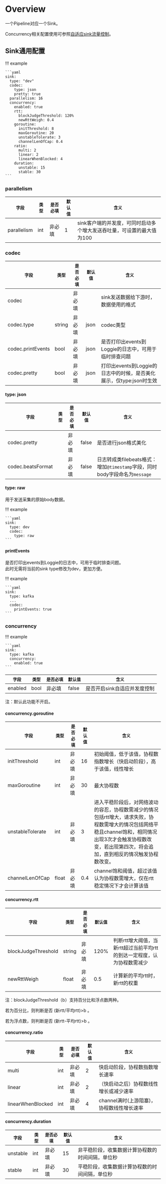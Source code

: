 # Overview

一个Pipeline对应一个Sink。

Concurrency相关配置使用可参照[自适应sink流量控制](../../../user-guide/best-practice/concurrency.md)。

## Sink通用配置

!!! example

    ```yaml
    sink:
      type: "dev"
      codec:
        type: json
        pretty: true
      parallelism: 16
      concurrency:
        enabled: true
        rtt:
          blockJudgeThreshold: 120%
          newRttWeigh: 0.4
        goroutine:
          initThreshold: 8
          maxGoroutine: 20
          unstableTolerate: 3
          channelLenOfCap: 0.4
        ratio:
          multi: 2
          linear: 2
          linearWhenBlocked: 4
        duration:
          unstable: 15
          stable: 30
    ```

### parallelism

|    `字段`   |    `类型`    |  `是否必填`  |  `默认值`  |  `含义`  |
| ---------- | ----------- | ----------- | --------- | -------- |
| parallelism | int  |    非必填    |   1  | sink客户端的并发度，可同时启动多个增大发送吞吐量，可设置的最大值为100 |

### codec

|    `字段`   |    `类型`    |  `是否必填`  |  `默认值`  |  `含义`  |
| ---------- | ----------- | ----------- | --------- | -------- |
| codec |   |    非必填    |    | sink发送数据给下游时，数据使用的格式 |
| codec.type | string  |    非必填    |   json | codec类型 |
| codec.printEvents | bool  |    非必填    |   json | 是否打印出events到Loggie的日志中，可用于临时排查问题 |
| codec.pretty | bool  |    非必填    |   json | 打印出events到Loggie的日志中的时候，是否美化展示，仅type:json时生效 |

#### type: json

|    `字段`   |    `类型`    |  `是否必填`  |  `默认值`  |  `含义`  |
| ---------- | ----------- | ----------- | --------- | -------- |
| codec.pretty |   |    非必填    |  false  | 是否进行json格式美化 |
| codec.beatsFormat |   |    非必填    |  false  | 日志转成类filebeats格式：增加`@timestamp`字段，同时body字段命名为`message` |

#### type: raw

用于发送采集的原始body数据。

!!! example

    ```yaml
    sink:
      type: dev
      codec:
        type: raw
    ```

#### printEvents

是否打印出events到Loggie的日志中，可用于临时排查问题。  
此时无需将当前的sink type修改为dev，更加方便。  

!!! example

    ```yaml
    sink:
      type: kafka
      ...
      codec:
        printEvents: true
    ```

### concurrency

!!! example

    ```yaml
    sink:
      type: kafka
      concurrency:
        enabled: true
    ```


|    `字段`   |    `类型`    |  `是否必填`  |  `默认值`  |  `含义`  |
| ---------- | ----------- | ----------- | --------- | -------- |
| enabled | bool  |    非必填    |   false  | 是否开启sink自适应并发度控制 |

注：默认此功能不开启。

#### concurrency.goroutine

|    `字段`   |    `类型`    |  `是否必填`  |  `默认值`  |  `含义`  |
| ---------- | ----------- | ----------- | --------- | -------- |
| initThreshold | int  |    非必填    |   16  | 初始阈值，低于该值，协程数指数增长（快启动阶段），高于该值，线性增长 |
| maxGoroutine | int  |    非必填    |   30  | 最大协程数 |
| unstableTolerate | int  |    非必填    |   3  | 进入平稳阶段后，对网络波动的容忍，协程数需减少的情况包括rtt增大，请求失败，协程数需增大的情况包括网络平稳且channel饱和，相同情况出现3次才会触发协程数改变，若出现第四次，将会追加，直到相反的情况触发协程数改变。 |
| channelLenOfCap | float  |    非必填    |   0.4  | channel饱和阈值，超过该值认为协程数需增大，仅在rtt稳定情况下才会计算该值 |

#### concurrency.rtt

|    `字段`   |    `类型`    |  `是否必填`  |  `默认值`  |  `含义`  |
| ---------- | ----------- | ----------- | --------- | -------- |
| blockJudgeThreshold | string  |    非必填    |   120%  | 判断rtt增大阈值，当新rtt超过当前平均rtt的到达一定程度，认为协程数需减少 |
| newRttWeigh | float  |    非必填    |   0.5  | 计算新的平均rtt时，新rtt的权重 |

注：blockJudgeThreshold（b）支持百分比和浮点数两种。

若为百分比，则判断是否 (新rtt/平均rtt)>b 。

若为浮点数，则判断是否 (新rtt-平均rtt)>b 。

#### concurrency.ratio

|    `字段`   |    `类型`    |  `是否必填`  |  `默认值`  |  `含义`  |
| ---------- | ----------- | ----------- | --------- | -------- |
| multi | int  |    非必填    |   2  | 快启动阶段，协程数指数增长速率 |
| linear | int  |    非必填    |   2  | （快启动之后）协程数线性增长或减少速率 |
| linearWhenBlocked | int  |    非必填    |   4  | channel满时(上游阻塞)，协程数线性增长速率 |

#### concurrency.duration

|    `字段`   |    `类型`    |  `是否必填`  |  `默认值`  |  `含义`  |
| ---------- | ----------- | ----------- | --------- | -------- |
| unstable | int  |    非必填    |   15  | 非平稳阶段，收集数据计算协程数的时间间隔，单位秒 |
| stable | int  |    非必填    |   30  | 平稳阶段，收集数据计算协程数的时间间隔，单位秒 |
